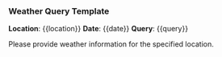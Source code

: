 ### Weather Query Template

**Location**: {{location}}
**Date**: {{date}}
**Query**: {{query}}

Please provide weather information for the specified location.
